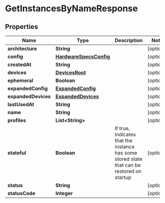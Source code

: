 

# GetInstancesByNameResponse

## Properties

Name | Type | Description | Notes
------------ | ------------- | ------------- | -------------
**architecture** | **String** |  |  [optional]
**config** | [**HardwareSpecsConfig**](HardwareSpecsConfig.md) |  |  [optional]
**createdAt** | **String** |  |  [optional]
**devices** | [**DevicesRoot**](DevicesRoot.md) |  |  [optional]
**ephemeral** | **Boolean** |  |  [optional]
**expandedConfig** | [**ExpandedConfig**](ExpandedConfig.md) |  |  [optional]
**expandedDevices** | [**ExpandedDevices**](ExpandedDevices.md) |  |  [optional]
**lastUsedAt** | **String** |  |  [optional]
**name** | **String** |  |  [optional]
**profiles** | **List&lt;String&gt;** |  |  [optional]
**stateful** | **Boolean** | If true, indicates that the instance has some stored state that can be restored on startup |  [optional]
**status** | **String** |  |  [optional]
**statusCode** | **Integer** |  |  [optional]



